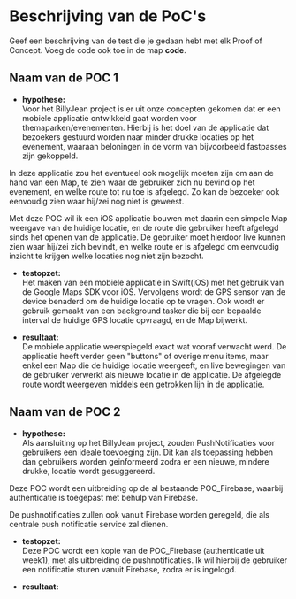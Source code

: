 Beschrijving van de PoC's
==========================

Geef een beschrijving van de test die je gedaan hebt met elk Proof of Concept. Voeg 
 de code ook toe in de map **code**.
 
Naam van de POC 1
----------------
* **hypothese:**  
Voor het BillyJean project is er uit onze concepten gekomen dat er een mobiele applicatie ontwikkeld gaat worden voor themaparken/evenementen. Hierbij is het doel van de applicatie dat bezoekers gestuurd worden naar minder drukke locaties op het evenement, waaraan beloningen in de vorm van bijvoorbeeld fastpasses zijn gekoppeld.

In deze applicatie zou het eventueel ook mogelijk moeten zijn om aan de hand van een Map, te zien waar de gebruiker zich nu bevind op het evenement, en welke route tot nu toe is afgelegd. Zo kan de bezoeker ook eenvoudig zien waar hij/zei nog niet is geweest.

Met deze POC wil ik een iOS applicatie bouwen met daarin een simpele Map weergave van de huidige locatie, en de route die gebruiker heeft afgelegd sinds het openen van de applicatie. De gebruiker moet hierdoor live kunnen zien waar hij/zei zich bevindt, en welke route er is afgelegd om eenvoudig inzicht te krijgen welke locaties nog niet zijn bezocht.

* **testopzet:**  
Het maken van een mobiele applicatie in Swift(iOS) met het gebruik van de Google Maps SDK voor iOS. Vervolgens wordt de GPS sensor van de device benaderd om de huidige locatie op te vragen. Ook wordt er gebruik gemaakt van een background tasker die bij een bepaalde interval de huidige GPS locatie opvraagd, en de Map bijwerkt.
 
* **resultaat:**  
De mobiele applicatie weerspiegeld exact wat vooraf verwacht werd. De applicatie heeft verder geen "buttons" of overige menu items, maar enkel een Map die de huidige locatie weergeeft, en live bewegingen van de gebruiker verwerkt als nieuwe locatie in de applicatie. De afgelegde route wordt weergeven middels een getrokken lijn in de applicatie. 


Naam van de POC 2
----------------
* **hypothese:**  
Als aansluiting op het BillyJean project, zouden PushNotificaties voor gebruikers een ideale toevoeging zijn. Dit kan als toepassing hebben dan gebruikers worden geinformeerd zodra er een nieuwe, mindere drukke, locatie wordt gesuggereerd.

Deze POC wordt een uitbreiding op de al bestaande POC_Firebase, waarbij authenticatie is toegepast met behulp van Firebase. 

De pushnotificaties zullen ook vanuit Firebase worden geregeld, die als centrale push notificatie service zal dienen.

* **testopzet:**  
Deze POC wordt een kopie van de POC_Firebase (authenticatie uit week1), met als uitbreiding de pushnotificaties. Ik wil hierbij de gebruiker een notificatie sturen vanuit Firebase, zodra er is ingelogd.
 
* **resultaat:**  

